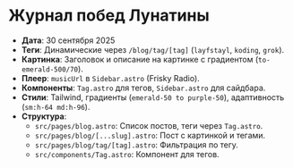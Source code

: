 # Журнал побед Лунатины
- **Дата**: 30 сентября 2025
- **Теги**: Динамические через `/blog/tag/[tag]` (`layfstayl`, `koding`, `grok`).
- **Картинка**: Заголовок и описание на картинке с градиентом (`to-emerald-500/70`).
- **Плеер**: `musicUrl` в `Sidebar.astro` (Frisky Radio).
- **Компоненты**: `Tag.astro` для тегов, `Sidebar.astro` для сайдбара.
- **Стили**: Tailwind, градиенты (`emerald-50 to purple-50`), адаптивность (`sm:h-64 md:h-96`).
- **Структура**:
  - `src/pages/blog.astro`: Список постов, теги через `Tag.astro`.
  - `src/pages/blog/[...slug].astro`: Пост с картинкой и тегами.
  - `src/pages/blog/tag/[tag].astro`: Фильтрация по тегу.
  - `src/components/Tag.astro`: Компонент для тегов.